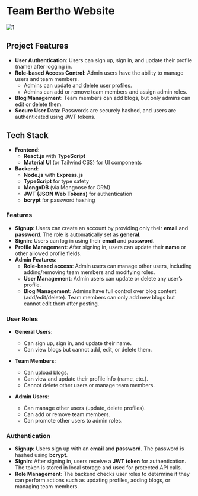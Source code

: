 
# Team Bertho Website
![1]()

## Project Features

- **User Authentication**: Users can sign up, sign in, and update their profile (name) after logging in.
- **Role-based Access Control**: Admin users have the ability to manage users and team members.
  - Admins can update and delete user profiles.
  - Admins can add or remove team members and assign admin roles.
- **Blog Management**: Team members can add blogs, but only admins can edit or delete them.
- **Secure User Data**: Passwords are securely hashed, and users are authenticated using JWT tokens.

## Tech Stack

- **Frontend**: 
  - **React.js** with **TypeScript**
  - **Material UI** (or Tailwind CSS) for UI components
- **Backend**:
  - **Node.js** with **Express.js**
  - **TypeScript** for type safety
  - **MongoDB** (via Mongoose for ORM)
  - **JWT (JSON Web Tokens)** for authentication
  - **bcrypt** for password hashing


### Features

- **Signup**: Users can create an account by providing only their **email** and **password**. The role is automatically set as **general**.
- **Signin**: Users can log in using their **email** and **password**.
- **Profile Management**: After signing in, users can update their **name** or other allowed profile fields.
- **Admin Features**:
  - **Role-based access**: Admin users can manage other users, including adding/removing team members and modifying roles.
  - **User Management**: Admin users can update or delete any user’s profile.
  - **Blog Management**: Admins have full control over blog content (add/edit/delete). Team members can only add new blogs but cannot edit them after posting.

### User Roles

- **General Users**: 
  - Can sign up, sign in, and update their name.
  - Can view blogs but cannot add, edit, or delete them.
  
- **Team Members**: 
  - Can upload blogs.
  - Can view and update their profile info (name, etc.).
  - Cannot delete other users or manage team members.

- **Admin Users**: 
  - Can manage other users (update, delete profiles).
  - Can add or remove team members.
  - Can promote other users to admin roles.

### Authentication

- **Signup**: Users sign up with an **email** and **password**. The password is hashed using **bcrypt**.
- **Signin**: After signing in, users receive a **JWT token** for authentication. The token is stored in local storage and used for protected API calls.
- **Role Management**: The backend checks user roles to determine if they can perform actions such as updating profiles, adding blogs, or managing team members.

